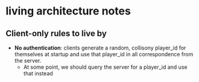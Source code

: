 # living architecture notes

## Client-only rules to live by
* **No authentication**: clients generate a random, collisony player_id for themselves at startup and use that player_id in all correspondence from the server.
  * At some point, we should query the server for a player_id and use that instead
